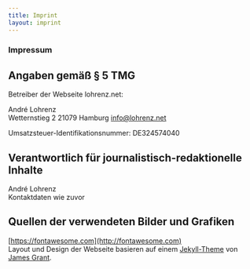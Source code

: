 ```yaml
---
title: Imprint
layout: imprint
---
```


### Impressum

## Angaben gemäß § 5 TMG

Betreiber der Webseite lohrenz.net:

André Lohrenz  
Wetternstieg 2
21079 Hamburg 
[info@lohrenz.net](mailto:info@lohrenz.net)

Umsatzsteuer-Identifikationsnummer: DE324574040

## Verantwortlich für journalistisch-redaktionelle Inhalte

André Lohrenz  
Kontaktdaten wie zuvor

## Quellen der verwendeten Bilder und Grafiken

[https://fontawesome.com](http://fontawesome.com)  
Layout und Design der Webseite basieren auf einem [Jekyll-Theme](https://github.com/sproogen/modern-resume-theme) von [James Grant](http://www.jameswgrant.co.uk/).
